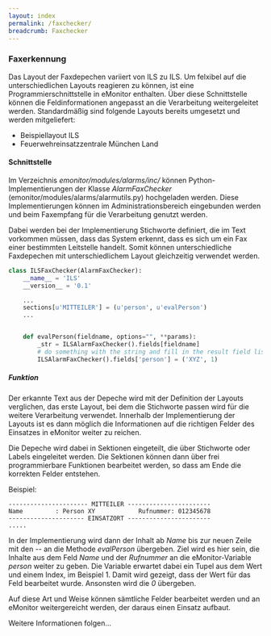 ```yaml
---
layout: index
permalink: /faxchecker/
breadcrumb: Faxchecker
---
```


### Faxerkennung

Das Layout der Faxdepechen variiert von ILS zu ILS. Um felxibel auf die unterschiedlichen Layouts reagieren zu können, 
ist eine Programmierschnittstelle in eMonitor enthalten. Über diese Schnittstelle können die Feldinformationen angepasst an die 
Verarbeitung weitergeleitet werden. Standardmäßig sind folgende Layouts bereits umgesetzt und werden mitgeliefert:

- Beispiellayout ILS
- Feuerwehreinsatzzentrale München Land

#### Schnittstelle

Im Verzeichnis *emonitor/modules/alarms/inc/* können Python-Implementierungen der Klasse *AlarmFaxChecker* (emonitor/modules/alarms/alarmutils.py) 
hochgeladen werden. Diese Implementierungen können im Administrationsbereich eingebunden werden und beim Faxempfang für die Verarbeitung genutzt werden.

Dabei werden bei der Implementierung Stichworte definiert, die im Text vorkommen müssen, dass das System erkennt, dass es sich um ein Fax einer 
bestimmten Leitstelle handelt. Somit können unterschiedliche Faxdepechen mit unterschiedlichem Layout gleichzeitig verwendet werden.

```python
class ILSFaxChecker(AlarmFaxChecker):
    __name__ = 'ILS'
    __version__ = '0.1'

    ...
    sections[u'MITTEILER'] = (u'person', u'evalPerson')
    ...


    def evalPerson(fieldname, options="", **params):
        _str = ILSAlarmFaxChecker().fields[fieldname]
        # do something with the string and fill in the result field list
        ILSAlarmFaxChecker().fields['person'] = ('XYZ', 1)
```

##### Funktion

Der erkannte Text aus der Depeche wird mit der Definition der Layouts verglichen, das erste Layout, bei dem die Stichworte passen wird für die weitere 
Verarbeitung verwendet. Innerhalb der Implementierung der Layouts ist es dann möglich die Informationen auf die richtigen Felder des Einsatzes in 
eMonitor weiter zu reichen.

Die Depeche wird dabei in Sektionen eingeteilt, die über Stichworte oder Labels eingeleitet werden. Die Sektionen können dann über frei programmierbare 
Funktionen bearbeitet werden, so dass am Ende die korrekten Felder entstehen.

Beispiel:

 ```
 ---------------------- MITTEILER -----------------------
 Name         : Person XY            Rufnummer: 012345678
 --------------------- EINSATZORT -----------------------
 .....
 ```
 
 In der Implementierung wird dann der Inhalt ab *Name* bis zur neuen Zeile mit den *--* an die Methode *evalPerson* übergeben. Ziel wird es hier sein, die 
 Inhalte aus dem Feld *Name* und der *Rufnummer* an die eMonitor-Variable *person* weiter zu geben. Die Variable erwartet dabei ein Tupel aus dem Wert und 
 einem Index, im Beispiel 1. Damit wird gezeigt, dass der Wert für das Feld bearbeitet wurde. Ansonsten wird die *0* übergeben.
 
 Auf diese Art und Weise können sämtliche Felder bearbeitet werden und an eMonitor weitergereicht werden, der daraus einen Einsatz aufbaut.
 
 Weitere Informationen folgen...
 
